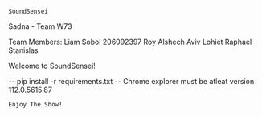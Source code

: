     SoundSensei
  Sadna - Team W73

Team Members:
Liam Sobol 206092397
Roy Alshech
Aviv Lohiet
Raphael Stanislas

Welcome to SoundSensei!

-- pip install -r requirements.txt
-- Chrome explorer must be atleat version 112.0.5615.87

    Enjoy The Show!

    